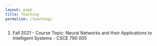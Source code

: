 ```yaml
---
layout: page
title: Teaching
permalink: /teaching/
---
```


1. Fall 2021 -  Course Topic: Neural Networks and their Applications to Intelligent Systems - CSCE 790 005
